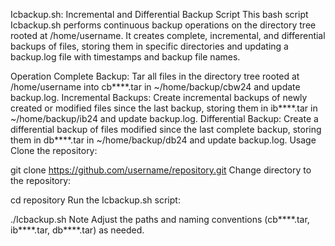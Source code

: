 Icbackup.sh: Incremental and Differential Backup Script
This bash script Icbackup.sh performs continuous backup operations on the directory tree rooted at /home/username. It creates complete, incremental, and differential backups of files, storing them in specific directories and updating a backup.log file with timestamps and backup file names.

Operation
Complete Backup: Tar all files in the directory tree rooted at /home/username into cb****.tar in ~/home/backup/cbw24 and update backup.log.
Incremental Backups: Create incremental backups of newly created or modified files since the last backup, storing them in ib****.tar in ~/home/backup/ib24 and update backup.log.
Differential Backup: Create a differential backup of files modified since the last complete backup, storing them in db****.tar in ~/home/backup/db24 and update backup.log.
Usage
Clone the repository:

git clone https://github.com/username/repository.git
Change directory to the repository:

cd repository
Run the Icbackup.sh script:

./Icbackup.sh
Note
Adjust the paths and naming conventions (cb****.tar, ib****.tar, db****.tar) as needed.
